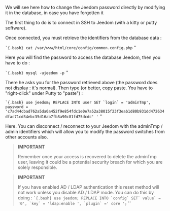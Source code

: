 We will see here how to change the Jeedom password directly
by modifying it in the database, in case you have forgotten it 

The first thing to do is to connect in SSH to Jeedom (with a
kitty or putty software).

Once connected, you must retrieve the identifiers from the database
data :

`` `{.bash}
cat /var/www/html/core/config/common.config.php
`` ''

Here you will find the password to access the database
Jeedom, then you have to do :

`` `{.bash}
mysql -ujeedom -p
`` ''

There he asks you for the password retrieved above (the password
does not display : it's normal). Then type (or better,
copy paste. You have to "right-click" under Putty to "paste") :

`` `{.bash}
use jeedom;
REPLACE INTO user SET `login` = 'adminTmp', password = 'c7ad44cbad762a5da0a452f9e854fdc1e0e7a52a38015f23f3eab1d80b931dd472634dfac71cd34ebc35d16ab7fb8a90c81fd75dcdc' '
`` ''

Here. You can disconnect / reconnect to your Jeedom with the
adminTmp / admin identifiers which will allow you to modify the password
switches from other accounts also.

>**IMPORTANT**
>
>Remember once your access is recovered to delete the adminTmp user, leaving it could be a potential
security breach for which you are solely responsible.

>**IMPORTANT**
>
> If you have enabled AD / LDAP authentication this reset method will not work unless you disable AD / LDAP mode. You can do this by doing : 
>`` `{.bash}
>use jeedom;
>REPLACE INTO `config` SET` value` = '0', `key` = 'ldap:enable ', `plugin` =' core ';
>`` ''
